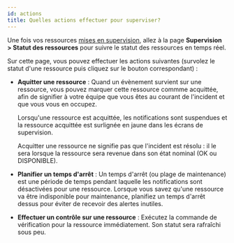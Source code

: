 ```yaml
---
id: actions
title: Quelles actions effectuer pour superviser?
---
```


Une fois vos ressources [mises en supervision](first-supervision.md), allez à la page **Supervision > Statut des ressources** pour suivre le statut des ressources en temps réel.

Sur cette page, vous pouvez effectuer les actions suivantes (survolez le statut d'une ressource puis cliquez sur le bouton correspondant)&nbsp;:

- **Aquitter une ressource** : Quand un évènement survient sur une ressource, vous pouvez marquer cette ressource commme acquittée, afin de signifier à votre équipe que vous êtes au courant de l'incident et que vous vous en occupez.

   Lorsqu'une ressource est acquittée, les notifications sont suspendues et la ressource acquittée est surlignée en jaune dans les écrans de supervision.

   Acquitter une ressource ne signifie pas que l'incident est résolu : il le sera lorsque la ressource sera revenue dans son état nominal (OK ou DISPONIBLE).

- **Planifier un temps d'arrêt** : Un temps d'arrêt (ou plage de maintenance) est une période de temps pendant laquelle les notifications sont désactivées pour une ressource. Lorsque vous savez qu'une ressource va être indisponible pour maintenance, planifiez un temps d'arrêt dessus pour éviter de recevoir des alertes inutiles.

- **Effectuer un contrôle sur une ressource** : Exécutez la commande de vérification pour la ressource immédiatement. Son statut sera rafraîchi sous peu.
